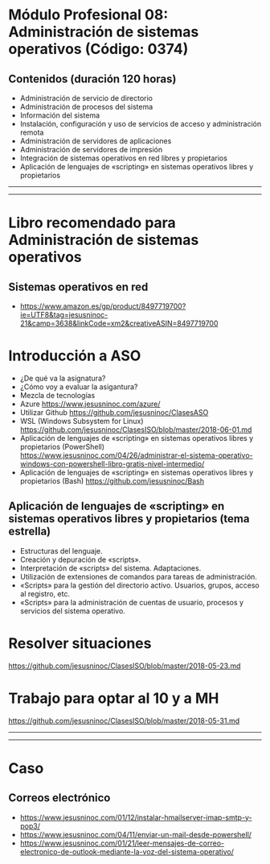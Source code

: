 # Módulo Profesional 08: Administración de sistemas operativos (Código: 0374) 

## Contenidos (duración 120 horas)
- Administración de servicio de directorio
- Administración de procesos del sistema
- Información del sistema
- Instalación, configuración y uso de servicios de acceso y administración remota
- Administración de servidores de aplicaciones
- Administración de servidores de impresión
- Integración de sistemas operativos en red libres y propietarios
- Aplicación de lenguajes de «scripting» en sistemas operativos libres y propietarios

------------------
------------------

# Libro recomendado para Administración de sistemas operativos
## Sistemas operativos en red
* https://www.amazon.es/gp/product/8497719700?ie=UTF8&tag=jesusninoc-21&camp=3638&linkCode=xm2&creativeASIN=8497719700

# Introducción a ASO
- ¿De qué va la asignatura?
- ¿Cómo voy a evaluar la asigantura?
- Mezcla de tecnologías
- Azure
https://www.jesusninoc.com/azure/
- Utilizar Github
https://github.com/jesusninoc/ClasesASO
- WSL (Windows Subsystem for Linux)
https://github.com/jesusninoc/ClasesISO/blob/master/2018-06-01.md
- Aplicación de lenguajes de «scripting» en sistemas operativos libres y propietarios (PowerShell)
https://www.jesusninoc.com/04/26/administrar-el-sistema-operativo-windows-con-powershell-libro-gratis-nivel-intermedio/
- Aplicación de lenguajes de «scripting» en sistemas operativos libres y propietarios (Bash)
https://github.com/jesusninoc/Bash

## Aplicación de lenguajes de «scripting» en sistemas operativos libres y propietarios (tema estrella)
- Estructuras del lenguaje.
- Creación y depuración de «scripts».
- Interpretación de «scripts» del sistema. Adaptaciones.
- Utilización de extensiones de comandos para tareas de administración.
- «Scripts» para la gestión del directorio activo. Usuarios, grupos, acceso al registro, etc.
- «Scripts» para la administración de cuentas de usuario, procesos y servicios del sistema operativo. 

# Resolver situaciones
https://github.com/jesusninoc/ClasesISO/blob/master/2018-05-23.md

# Trabajo para optar al 10 y a MH
https://github.com/jesusninoc/ClasesISO/blob/master/2018-05-31.md

------------------
------------------

# Caso
## Correos electrónico
* https://www.jesusninoc.com/01/12/instalar-hmailserver-imap-smtp-y-pop3/
* https://www.jesusninoc.com/04/11/enviar-un-mail-desde-powershell/
* https://www.jesusninoc.com/01/21/leer-mensajes-de-correo-electronico-de-outlook-mediante-la-voz-del-sistema-operativo/
